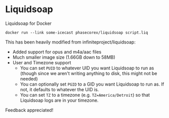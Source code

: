 
# Liquidsoap
Liquidsoap for Docker
```
docker run --link some-icecast phasecorex/liquidsoap script.liq
```
This has been heavily modified from infiniteproject/liquidsoap:
-  Added support for opus and m4a/aac files
- Much smaller image size (1.66GB down to 58MB)
- User and Timezone support
	- You can set `PUID` to whatever UID you want Liquidsoap to run as (though since we aren't writing anything to disk, this might not be needed)
	- You can optionally set `PGID` to a GID you want Liquidsoap to run as. If not, it defaults to whatever the UID is.
	- You can set `TZ` to a timezone (e.g. `TZ=America/Detroit`) so that Liquidsoap logs are in your timezone.

Feedback appreciated!

